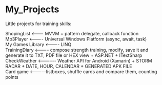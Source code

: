 # My_Projects

Little projects for training skills:<br/>

ShopingList <--- MVVM + pattern delegate, callback function<br/>
Mp3Player <---- Universal Windows Platform (async, await, task)<br/>
My Games Library <---- LINQ<br/>
TrainingDiary <---- compose strength training, modify, save it and generate it to TXT, PDF file or HEX view + ASP.NET + ITextSharp<br/>
CheckWeather <------ Weather API for Android (Xamarin) + STORM RADAR + DATE, HOUR, CALENDAR + GENERATED APK FILE<br/>
Card game <-----listboxes, shuffle cards and compare them, counting points<br/>
